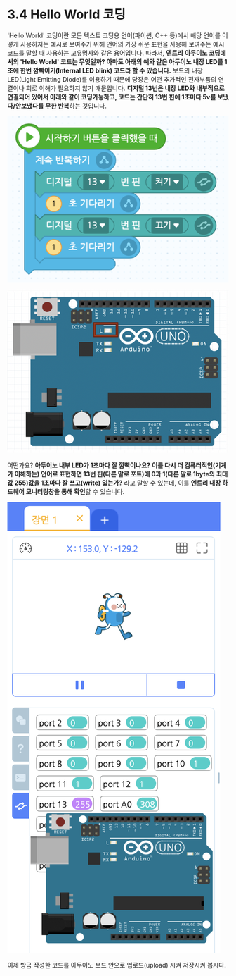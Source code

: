# 3.4 Hello World 코딩

'Hello World' 코딩이란 모든 텍스트 코딩용 언어\(파이썬, C++ 등\)에서 해당 언어를 어떻게 사용하지는 예시로 보여주기 위해 언어의 가장 쉬운 표현을 사용해 보여주는 예시 코드를  말할 때 사용하는 고유명사와 같은 용어입니다. 따라서, **엔트리** **아두이노 코딩에서의 'Hello World' 코드는 무엇일까? 아마도 아래의 예와 같은 아두이노 내장 LED를 1초에 한번 깜빡이기\(Internal LED blink\) 코드라 할 수 있습니다.** 보드의 내장 LED\(Light Emitting Diode\)를 이용하기 때문에 당장은 어떤 추가적인 전자부품의 연결이나 회로 이해가 필요하지 않기 때문입니다. **디지털 13번은 내장 LED와 내부적으로 연결되어 있어서 아래와 같이 코딩가능하고, 코드는 간단히 13번 핀에 1초마다 5v를 보냈다/안보냈다를 무한 반복**하는 것입니다.

![](../.gitbook/assets/image%20%2813%29.png)

![](../.gitbook/assets/image%20%285%29.png)

어떤가요? **아두이노 내부 LED가 1초마다 잘 깜빡이나요? 이를 다시 더 컴퓨터적인\(기계가 이해하는\) 언어로 표현하면 13번 핀\(다른 말로 포트\)에 0과 1\(다른 말로 1byte의 최대값 255\)값을 1초마다 잘 쓰고\(write\) 있는가?** 라고 말할 수 있는데, 이를 **엔트리 내장 하드웨어 모니터링창을 통해 확인**할 수 있습니다.

![](../.gitbook/assets/image%20%2818%29.png)

 이제 방금 작성한 코드를 아두이노 보드 안으로 업로드\(upload\) 시켜 저장시켜 봅시다.

